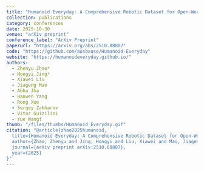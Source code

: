 ```yaml
---
title: "Humanoid Everyday: A Comprehensive Robotic Dataset for Open-World Humanoid Manipulation"
collection: publications
category: conferences
date: 2025-10-30
venue: "arXiv preprint"
conference_label: "ArXiv Preprint"
paperurl: "https://arxiv.org/abs/2510.08807"
code: "https://github.com/ausbxuse/Humanoid-Everyday"
website: "https://humanoideveryday.github.io/"
authors:
  - Zhenyu Zhao*
  - Hongyi Jing*
  - Xiawei Liu
  - Jiageng Mao
  - Abha Jha
  - Hanwen Yang
  - Rong Xue
  - Sergey Zakharov
  - Vitor Guizilini
  - Yue Wang†
thumb: "/files/thumbs/Humanoid_Everyday.gif"
citation: "@article{zhao2025humanoid,
  title={Humanoid Everyday: A Comprehensive Robotic Dataset for Open-World Humanoid Manipulation},
  author={Zhao, Zhenyu and Jing, Hongyi and Liu, Xiawei and Mao, Jiageng and Jha, Abha and Yang, Hanwen and Xue, Rong and Zakharov, Sergey and Guizilini, Vitor and Wang, Yue},
  journal={arXiv preprint arXiv:2510.08807},
  year={2025}
}"
---
```

